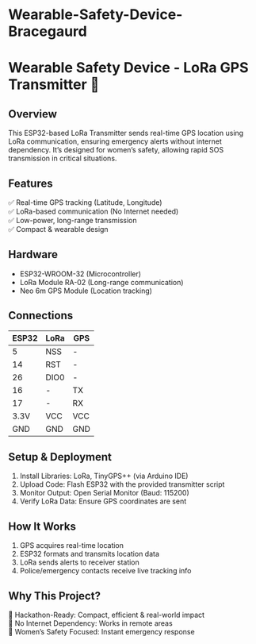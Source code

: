 # Wearable-Safety-Device-Bracegaurd

# Wearable Safety Device - LoRa GPS Transmitter 🚀  

## Overview  
This ESP32-based LoRa Transmitter sends real-time GPS location using LoRa communication, ensuring emergency alerts without internet dependency. It’s designed for women’s safety, allowing rapid SOS transmission in critical situations.  

## Features  
✅ Real-time GPS tracking (Latitude, Longitude)  
✅ LoRa-based communication (No Internet needed)  
✅ Low-power, long-range transmission  
✅ Compact & wearable design  

## Hardware  
- ESP32-WROOM-32 (Microcontroller)  
- LoRa Module RA-02 (Long-range communication)  
- Neo 6m GPS Module (Location tracking)  

## Connections  
ESP32 | LoRa  | GPS  
------|------|------  
5     | NSS  | -    
14    | RST  | -    
26    | DIO0 | -    
16    | -    | TX  
17    | -    | RX  
3.3V  | VCC  | VCC  
GND   | GND  | GND  

## Setup & Deployment  
1. Install Libraries: LoRa, TinyGPS++ (via Arduino IDE)  
2. Upload Code: Flash ESP32 with the provided transmitter script  
3. Monitor Output: Open Serial Monitor (Baud: 115200)  
4. Verify LoRa Data: Ensure GPS coordinates are sent  

## How It Works  
1. GPS acquires real-time location  
2. ESP32 formats and transmits location data  
3. LoRa sends alerts to receiver station  
4. Police/emergency contacts receive live tracking info  

## Why This Project?  
🔹 Hackathon-Ready: Compact, efficient & real-world impact  
🔹 No Internet Dependency: Works in remote areas  
🔹 Women’s Safety Focused: Instant emergency response  

